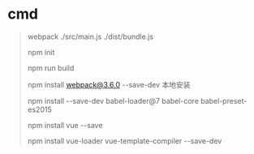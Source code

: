 # cmd

>webpack ./src/main.js ./dist/bundle.js
>
>npm init
>
>npm run build
>
>npm install webpack@3.6.0 --save-dev 本地安装
>
>npm install --save-dev babel-loader@7 babel-core babel-preset-es2015
>
>npm install vue --save
>
>npm install vue-loader vue-template-compiler --save-dev





